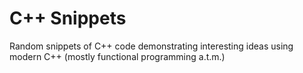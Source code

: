 # C++ Snippets
Random snippets of C++ code demonstrating interesting ideas using modern C++ (mostly functional programming a.t.m.)
